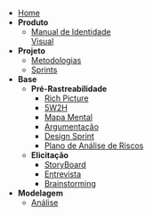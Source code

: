 - [Home](/)
- **Produto**
  - [Manual de Identidade<br> Visual](product/ManualId.md)
- **Projeto**
  - [Metodologias](Project/Metodologias.md)
  - [Sprints](Index/sprintsIndex.md)
- **Base**
  - **Pré-Rastreabilidade**
    - [Rich Picture](preTraceability/RichPicture.md)
    - [5W2H](preTraceability/5W2H.md)
    - [Mapa Mental](preTraceability/MapaMental.md)
    - [Argumentação](preTraceability/Argumentacao.md)
    - [Design Sprint](preTraceability/DesignSprint.md) 
    - [Plano de Análise de Riscos](preTraceability/PlanAnaliseRiscos.md)
  - **Elicitação**
    - [StoryBoard](Elicitation/StoryBoard.md)
    - [Entrevista](Elicitation/Entrevista.md)
    - [Brainstorming](Elicitation/Brainstorming.md)
- **Modelagem**
  - [Análise](Modeling/Analise.md)
